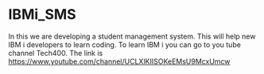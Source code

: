 # IBMi_SMS
In this we are developing a student management system. This will help new IBM i developers to learn coding. To learn IBM i you can go to you tube channel Tech400. The link is https://www.youtube.com/channel/UCLXlKIISOKeEMsU9McxUmcw
